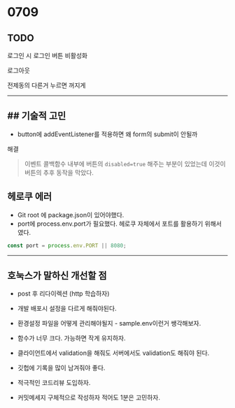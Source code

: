 # 0709 

## TODO

로그인 시 로그인 버튼 비활성화

로그아웃

전제동의 다른거 누르면 꺼지게

---



## ## 기술적 고민

- button에 addEventListener를 적용하면 왜 form의 submit이 안될까

해결

>이벤트 콜백함수 내부에 버튼의 `disabled=true` 해주는 부분이 있었는데 이것이 버튼의 추후 동작을 막았다.

## 헤로쿠 에러 

- Git root 에 package.json이 있어야했다.
- port에 process.env.port가 필요했다. 헤로쿠 자체에서 포트를 활용하기 위해서 였다.

```javascript
const port = process.env.PORT || 8080;
```



---

## 호눅스가 말하신 개선할 점

- post 후 리다이렉션 (http 학습하자)

- 개발 배포시 설정을 다르게 해줘야된다. 

- 환경설정 파일을 어떻게 관리해야될지 - sample.env이런거 쌩각해보자.

- 함수가 너무 크다. 가능하면 작게 유지하자.

- 클라이언트에서 validation을 해줘도 서버에서도 validation도 해줘야 된다.
- 깃헙에 기록을 많이 남겨줘야 좋다. 
- 적극적인 코드리뷰 도입하자. 
- 커밋메세지 구체적으로 작성하자 적어도 1분은 고민하자.





 